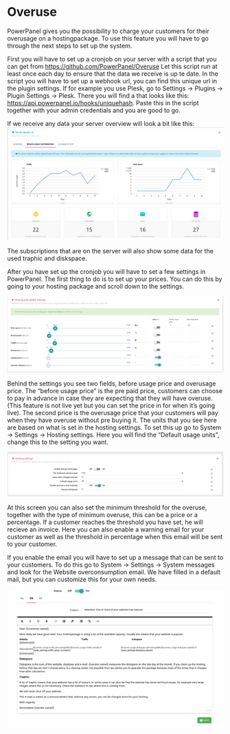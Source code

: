 # Overuse

PowerPanel gives you the possibility to charge your customers for their overusage on a hostingpackage. To use this feature you will have to go through the next steps to set up the system.

First you will have to set up a cronjob on your server with a script that you can get from https://github.com/PowerPanel/Overuse
Let this script run at least once each day to ensure that the data we receive is up te date.
In the script you will have to set up a webhook url, you can find this unique url in the plugin settings. If for example you use Plesk, go to Settings -> Plugins -> Plugin Settings -> Plesk. There you will find a that looks like this: https://api.powerpanel.io/hooks/uniquehash. Paste this in the script together with your admin credentials and you are good to go.

If we receive any data your server overview will look a bit like this:
![Server detail](/images/server_detail.png)

The subscriptions that are on the server will also show some data for the used traphic and diskspace.

After you have set up the cronjob you will have to set a few settings in PowerPanel.
The first thing to do is to set up your prices. You can do this by going to your hosting package and scroll down to the settings.

![Hosting plan global settings](/images/hosting_plan_global_settings.png)

Behind the settings you see two fields, before usage price and overusage price. The “before usage price” is the pre paid price, customers can choose to pay in advance in case they are expecting that they will have overuse. (This feature is not live yet but you can set the price in for when it’s going live).
The second price is the overusage price that your customers will pay when they have overuse without pre buying it.
The units that you see here are based on what is set in the hosting settings. To set this up go to  System -> Settings -> Hosting settings. Here you will find the “Default usage units”, change this to the setting you want.

![Hosting settings](/images/hosting_settings.png)

At this screen you can also set the minimum threshold for the overuse, together with the type of minimum overuse, this can be a price or a percentage. If a customer reaches the threshold you have set, he will recieve an invoice.  Here you can also enable a warning email for your customer as well as the threshold in percentage when this email will be sent to your customer.

If you enable the email you will have to set up a message that can be sent to your customers. To do this go to System -> Settings -> System messages and look for the Website overconsumption email. We have filled in a default mail, but you can customize this for your own needs.

![Overuse message](/images/overuse_message.png)

